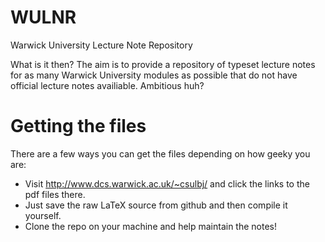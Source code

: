 WULNR
=====

Warwick University Lecture Note Repository

What is it then?
The aim is to provide a repository of typeset lecture notes for as many Warwick University modules as possible that do not have official lecture notes availiable.
Ambitious huh?

Getting the files
=================

There are a few ways you can get the files depending on how geeky you are:
- Visit http://www.dcs.warwick.ac.uk/~csulbj/ and click the links to the pdf files there.
- Just save the raw LaTeX source from github and then compile it yourself.
- Clone the repo on your machine and help maintain the notes!
